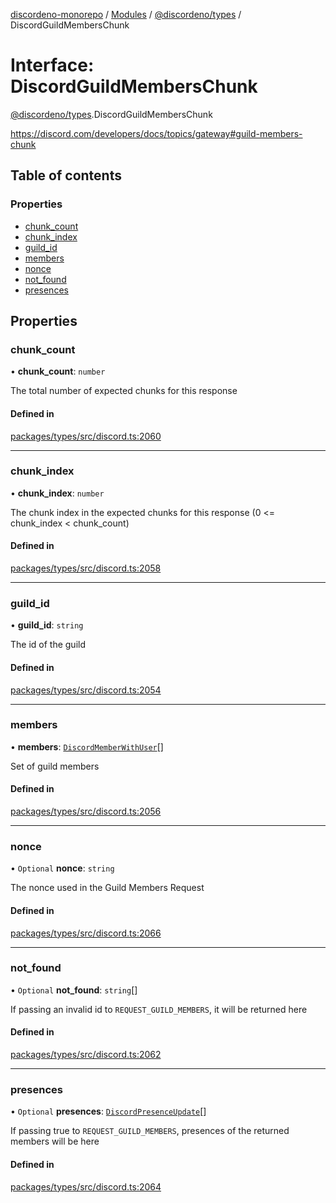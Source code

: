 [discordeno-monorepo](../README.md) / [Modules](../modules.md) / [@discordeno/types](../modules/discordeno_types.md) / DiscordGuildMembersChunk

# Interface: DiscordGuildMembersChunk

[@discordeno/types](../modules/discordeno_types.md).DiscordGuildMembersChunk

https://discord.com/developers/docs/topics/gateway#guild-members-chunk

## Table of contents

### Properties

- [chunk_count](discordeno_types.DiscordGuildMembersChunk.md#chunk_count)
- [chunk_index](discordeno_types.DiscordGuildMembersChunk.md#chunk_index)
- [guild_id](discordeno_types.DiscordGuildMembersChunk.md#guild_id)
- [members](discordeno_types.DiscordGuildMembersChunk.md#members)
- [nonce](discordeno_types.DiscordGuildMembersChunk.md#nonce)
- [not_found](discordeno_types.DiscordGuildMembersChunk.md#not_found)
- [presences](discordeno_types.DiscordGuildMembersChunk.md#presences)

## Properties

### chunk_count

• **chunk_count**: `number`

The total number of expected chunks for this response

#### Defined in

[packages/types/src/discord.ts:2060](https://github.com/deepsarda/discordeno/blob/c6dc30bb/packages/types/src/discord.ts#L2060)

---

### chunk_index

• **chunk_index**: `number`

The chunk index in the expected chunks for this response (0 <= chunk_index < chunk_count)

#### Defined in

[packages/types/src/discord.ts:2058](https://github.com/deepsarda/discordeno/blob/c6dc30bb/packages/types/src/discord.ts#L2058)

---

### guild_id

• **guild_id**: `string`

The id of the guild

#### Defined in

[packages/types/src/discord.ts:2054](https://github.com/deepsarda/discordeno/blob/c6dc30bb/packages/types/src/discord.ts#L2054)

---

### members

• **members**: [`DiscordMemberWithUser`](discordeno_types.DiscordMemberWithUser.md)[]

Set of guild members

#### Defined in

[packages/types/src/discord.ts:2056](https://github.com/deepsarda/discordeno/blob/c6dc30bb/packages/types/src/discord.ts#L2056)

---

### nonce

• `Optional` **nonce**: `string`

The nonce used in the Guild Members Request

#### Defined in

[packages/types/src/discord.ts:2066](https://github.com/deepsarda/discordeno/blob/c6dc30bb/packages/types/src/discord.ts#L2066)

---

### not_found

• `Optional` **not_found**: `string`[]

If passing an invalid id to `REQUEST_GUILD_MEMBERS`, it will be returned here

#### Defined in

[packages/types/src/discord.ts:2062](https://github.com/deepsarda/discordeno/blob/c6dc30bb/packages/types/src/discord.ts#L2062)

---

### presences

• `Optional` **presences**: [`DiscordPresenceUpdate`](discordeno_types.DiscordPresenceUpdate.md)[]

If passing true to `REQUEST_GUILD_MEMBERS`, presences of the returned members will be here

#### Defined in

[packages/types/src/discord.ts:2064](https://github.com/deepsarda/discordeno/blob/c6dc30bb/packages/types/src/discord.ts#L2064)
